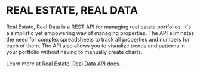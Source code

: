 # REAL ESTATE, REAL DATA

Real Estate, Real Data is a REST API for managing real estate portfolios. It's a simplistic yet empowering way of managing properties. The API eliminates the need for complex spreadsheets to track all properties and numbers for each of them. The API also allows you to visualize trends and patterns in your portfolio without having to manually create charts.

Learn more at [Real Estate, Real Data API docs](/docs/index.md).